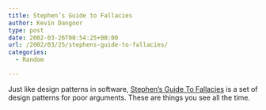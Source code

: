```yaml
---
title: Stephen’s Guide to Fallacies
author: Kevin Dangoor
type: post
date: 2002-03-26T00:54:25+00:00
url: /2002/03/25/stephens-guide-to-fallacies/
categories:
  - Random

---
```

Just like design patterns in software, [Stephen&#8217;s Guide To Fallacies][1] is a set of design patterns for poor arguments. These are things you see all the time.

 [1]: http://www.datanation.com/fallacies/index.htm